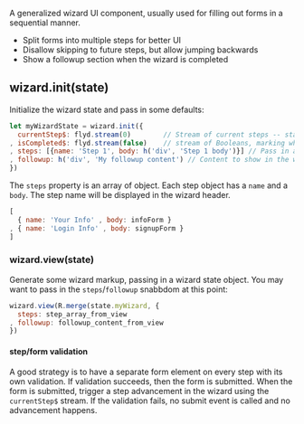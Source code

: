 A generalized wizard UI component, usually used for filling out forms in a sequential manner.

- Split forms into multiple steps for better UI
- Disallow skipping to future steps, but allow jumping backwards
- Show a followup section when the wizard is completed

## wizard.init(state)

Initialize the wizard state and pass in some defaults:

```js
let myWizardState = wizard.init({
  currentStep$: flyd.stream(0)        // Stream of current steps -- starts at 0
, isCompleted$: flyd.stream(false)    // stream of Booleans, marking whether the wizard is completed
, steps: [{name: 'Step 1', body: h('div', 'Step 1 body')}] // Pass in array of step objects 
, followup: h('div', 'My followup content') // Content to show in the wizard when isCompleted$ has a true value
})
```

The `steps` property is an array of object. Each step object has a `name` and a `body`. The step name will be displayed in the wizard header.

```js
[
  { name: 'Your Info' , body: infoForm }
, { name: 'Login Info' , body: signupForm }
]
```

### wizard.view(state)

Generate some wizard markup, passing in a wizard state object. You may want to pass in the `steps`/`followup` snabbdom at this point:

```js
wizard.view(R.merge(state.myWizard, {
  steps: step_array_from_view
, followup: followup_content_from_view
})
```


#### step/form validation

A good strategy is to have a separate form element on every step with its own validation. If validation succeeds, then the form is submitted. When the form is submitted, trigger a step advancement in the wizard using the `currentStep$` stream. If the validation fails, no submit event is called and no advancement happens.

